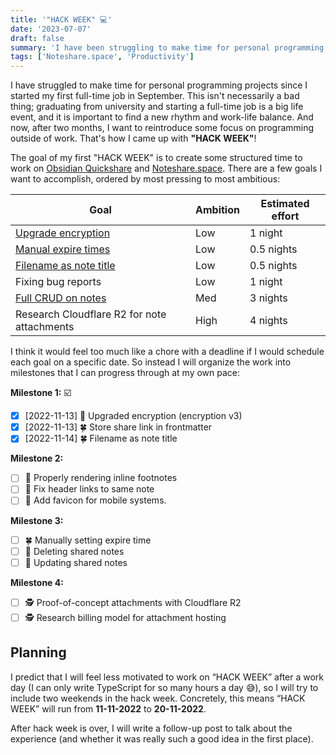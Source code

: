 ```yaml
---
title: '"HACK WEEK" 💻'
date: '2023-07-07'
draft: false
summary: 'I have been struggling to make time for personal programming projects since I started my first full-time job in September. This isn''t necessarily a bad thing; it is important to find a new rhythm and work-life balance. Now that I''m two months in, I want to reintroduce some focus on programming outside of work. That''s how I came up with "HACK WEEK"!'
tags: ['Noteshare.space', 'Productivity']
---
```


I have struggled to make time for personal programming projects since I started my first full-time job in September. This isn't necessarily a bad thing; graduating from university and starting a full-time job is a big life event, and it is important to find a new rhythm and work-life balance. And now, after two months, I want to reintroduce some focus on programming outside of work. That's how I came up with **"HACK WEEK"**!

The goal of my first "HACK WEEK" is to create some structured time to work on [Obsidian Quickshare](https://github.com/mcndt/obsidian-quickshare) and [Noteshare.space](https://noteshare.space). There are a few goals I want to accomplish, ordered by most pressing to most ambitious:

| Goal                                                                             | Ambition | Estimated effort |
| -------------------------------------------------------------------------------- | -------- | ---------------- |
| [Upgrade encryption](https://github.com/mcndt/obsidian-quickshare/issues/21)     | Low      | 1 night          |
| [Manual expire times](https://github.com/mcndt/obsidian-quickshare/issues/15)    | Low      | 0.5 nights       |
| [Filename as note title](https://github.com/mcndt/obsidian-quickshare/issues/24) | Low      | 0.5 nights       |
| Fixing bug reports                                                               | Low      | 1 night          |
| [Full CRUD on notes](https://github.com/mcndt/obsidian-quickshare/issues/25)     | Med      | 3 nights         |
| Research Cloudflare R2 for note attachments                                      | High     | 4 nights         |

I think it would feel too much like a chore with a deadline if I would schedule each goal on a specific date. So instead I will organize the work into milestones that I can progress through at my own pace:

**Milestone 1:** ☑️

- [x] [2022-11-13] 🔐 Upgraded encryption (encryption v3)
- [x] [2022-11-13] 🍀 Store share link in frontmatter
- [x] [2022-11-14] 🍀 Filename as note title

**Milestone 2:**

- [ ] 🐞 Properly rendering inline footnotes
- [ ] 🐞 Fix header links to same note
- [ ] 🐞 Add favicon for mobile systems.

**Milestone 3:**

- [ ] 🍀 Manually setting expire time
- [ ] 🚀 Deleting shared notes
- [ ] 🚀 Updating shared notes

**Milestone 4:**

- [ ] 🕵️ Proof-of-concept attachments with Cloudflare R2
- [ ] 🕵️ Research billing model for attachment hosting

## Planning

I predict that I will feel less motivated to work on “HACK WEEK” after a work day (I can only write TypeScript for so many hours a day 😅), so I will try to include two weekends in the hack week. Concretely, this means “HACK WEEK” will run from **11-11-2022** to **20-11-2022**.

After hack week is over, I will write a follow-up post to talk about the experience (and whether it was really such a good idea in the first place).

